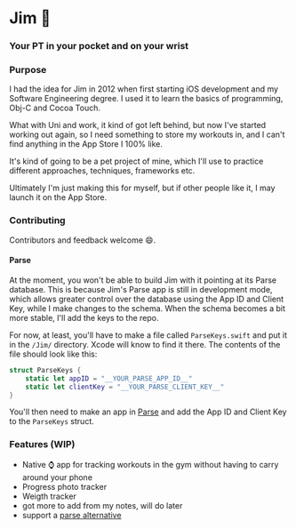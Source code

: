 
# Jim :muscle:
### Your PT in your pocket and on your wrist


### Purpose

I had the idea for Jim in 2012 when first starting iOS development and my Software Engineering degree. I used it to learn the basics of programming, Obj-C and Cocoa Touch.

What with Uni and work, it kind of got left behind, but now I've started working out again, so I need something to store my workouts in, and I can't find anything in the App Store I 100% like. 

It's kind of going to be a pet project of mine, which I'll use to practice different approaches, techniques, frameworks etc.

Ultimately I'm just making this for myself, but if other people like it, I may launch it on the App Store.

### Contributing

Contributors and feedback welcome :smile:.

#### Parse

At the moment, you won't be able to build Jim with it pointing at its Parse database. This is because Jim's Parse app is still in development mode, which allows greater control over the database using the App ID and Client Key, while I make changes to the schema. When the schema becomes a bit more stable, I'll add the keys to the repo.

For now, at least, you'll have to make a file called `ParseKeys.swift` and put it in the `/Jim/` directory. Xcode will know to find it there. The contents of the file should look like this:

```swift
struct ParseKeys {
    static let appID = "__YOUR_PARSE_APP_ID__"
    static let clientKey = "__YOUR_PARSE_CLIENT_KEY__"
}
```

You'll then need to make an app in [Parse](http://parse.com) and add the App ID and Client Key to the `ParseKeys` struct.

### Features (WIP)

- Native :watch: app for tracking workouts in the gym without having to carry around your phone
- Progress photo tracker
- Weigth tracker
- got more to add from my notes, will do later
- support a [parse alternative](https://github.com/relatedcode/ParseAlternatives/)
